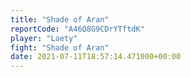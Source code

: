 ```yaml
---
title: "Shade of Aran"
reportCode: "A46Q8G9CDrYTftdK"
player: "Laety"
fight: "Shade of Aran"
date: 2021-07-11T18:57:14.471000+00:00
---
```

